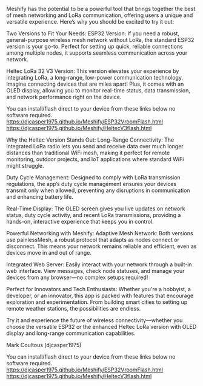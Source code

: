 Meshify has the potential to be a powerful tool that brings together the best of mesh networking and LoRa communication, offering users a unique and versatile experience. Here’s why you should be excited to try it out:

Two Versions to Fit Your Needs:
ESP32 Version: If you need a robust, general-purpose wireless mesh network without LoRa, the standard ESP32 version is your go-to. Perfect for setting up quick, reliable connections among multiple nodes, it supports seamless communication across your network.

Heltec LoRa 32 V3 Version: This version elevates your experience by integrating LoRa, a long-range, low-power communication technology. Imagine connecting devices that are miles apart! Plus, it comes with an OLED display, allowing you to monitor real-time status, data transmission, and network performance right on the device.

You can install/flash direct to your device from these links below no software required.
https://djcasper1975.github.io/Meshify/ESP32VroomFlash.html
https://djcasper1975.github.io/Meshify/HeltecV3flash.html

Why the Heltec Version Stands Out:
Long-Range Connectivity: The integrated LoRa radio lets you send and receive data over much longer distances than traditional WiFi mesh, making it perfect for remote monitoring, outdoor projects, and IoT applications where standard WiFi might struggle.

Duty Cycle Management: Designed to comply with LoRa transmission regulations, the app’s duty cycle management ensures your devices transmit only when allowed, preventing any disruptions in communication and enhancing battery life.

Real-Time Display: The OLED screen gives you live updates on network status, duty cycle activity, and recent LoRa transmissions, providing a hands-on, interactive experience that keeps you in control.

Powerful Networking with Meshify:
Adaptive Mesh Network: Both versions use painlessMesh, a robust protocol that adapts as nodes connect or disconnect. This means your network remains reliable and efficient, even as devices move in and out of range.

Integrated Web Server: Easily interact with your network through a built-in web interface. View messages, check node statuses, and manage your devices from any browser—no complex setups required!

Perfect for Innovators and Tech Enthusiasts:
Whether you're a hobbyist, a developer, or an innovator, this app is packed with features that encourage exploration and experimentation. From building smart cities to setting up remote weather stations, the possibilities are endless.

Try it and experience the future of wireless connectivity—whether you choose the versatile ESP32 or the enhanced Heltec LoRa version with OLED display and long-range communication capabilities.


Mark Coultous (djcasper1975)

You can install/flash direct to your device from these links below no software required.
https://djcasper1975.github.io/Meshify/ESP32VroomFlash.html
https://djcasper1975.github.io/Meshify/HeltecV3flash.html

